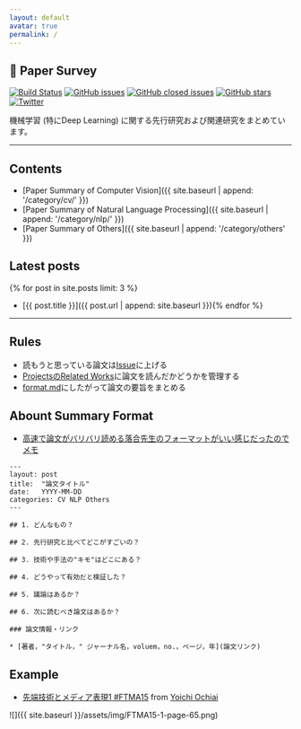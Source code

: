 ```yaml
---
layout: default
avatar: true
permalink: /
---
```


## 🚀 Paper Survey

[![Build Status](https://travis-ci.org/shunk031/paper-survey.svg?branch=master)](https://travis-ci.org/shunk031/paper-survey)
[![GitHub issues](https://img.shields.io/github/issues/shunk031/paper-survey.svg)](https://github.com/shunk031/paper-survey/issues?q=is%3Aopen+is%3Aissue)
[![GitHub closed issues](https://img.shields.io/github/issues-closed/shunk031/paper-survey.svg)](https://github.com/shunk031/paper-survey/issues?q=is%3Aissue+is%3Aclosed)
[![GitHub stars](https://img.shields.io/github/stars/shunk031/paper-survey.svg?style=flat-square)](https://github.com/shunk031/paper-survey/stargazers)
[![Twitter](https://img.shields.io/twitter/url/https/github.com/shunk031/paper-survey.svg?style=social)](https://twitter.com/intent/tweet?text=shunk031/paper-survey:%20Survey%20of%20previous%20research%20on%20machine%20learning%20(especially%20Deep%20Learning)%20in%20Japanese&url=https%3A%2F%2Fgithub.com%2Fshunk031%2Fpaper-survey)

機械学習 (特にDeep Learning) に関する先行研究および関連研究をまとめています。

---

## Contents

- [Paper Summary of Computer Vision]({{ site.baseurl | append: '/category/cv/' }})
- [Paper Summary of Natural Language Processing]({{ site.baseurl | append: '/category/nlp/' }})
- [Paper Summary of Others]({{ site.baseurl | append: '/category/others' }})

## Latest posts

{% for post in site.posts limit: 3 %}
- [{{ post.title }}]({{ post.url | append: site.baseurl }}){% endfor %}

---

## Rules

* 読もうと思っている論文は[Issue](https://github.com/shunk031/paper-survey/issues)に上げる
* [ProjectsのRelated Works](https://github.com/shunk031/paper-survey/projects/2)に論文を読んだかどうかを管理する
* [format.md](https://github.com/shunk031/paper-survey/blob/master/format.md)にしたがって論文の要旨をまとめる

## Abount Summary Format

- [高速で論文がバリバリ読める落合先生のフォーマットがいい感じだったのでメモ](http://lafrenze.hatenablog.com/entry/2015/08/04/120205)

```
---
layout: post
title:  "論文タイトル"
date:   YYYY-MM-DD
categories: CV NLP Others
---

## 1. どんなもの？

## 2. 先行研究と比べてどこがすごいの？

## 3. 技術や手法の"キモ"はどこにある？

## 4. どうやって有効だと検証した？

## 5. 議論はあるか？

## 6. 次に読むべき論文はあるか？

### 論文情報・リンク

* [著者，"タイトル，" ジャーナル名，voluem，no.，ページ，年](論文リンク)
```

## Example

- [先端技術とメディア表現1 #FTMA15](http://www.slideshare.net/Ochyai/1-ftma15) from [Yoichi Ochiai](http://www.slideshare.net/Ochyai)

![]({{ site.baseurl }}/assets/img/FTMA15-1-page-65.png)
